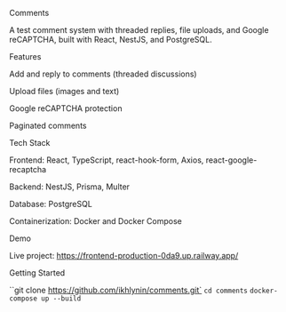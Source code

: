 Comments

A test comment system with threaded replies, file uploads, and Google reCAPTCHA, built with React, NestJS, and PostgreSQL.

Features

Add and reply to comments (threaded discussions)

Upload files (images and text)

Google reCAPTCHA protection

Paginated comments

Tech Stack

Frontend: React, TypeScript, react-hook-form, Axios, react-google-recaptcha

Backend: NestJS, Prisma, Multer

Database: PostgreSQL

Containerization: Docker and Docker Compose

Demo

Live project: https://frontend-production-0da9.up.railway.app/

Getting Started

``git clone https://github.com/ikhlynin/comments.git`
`cd comments`
`docker-compose up --build`
